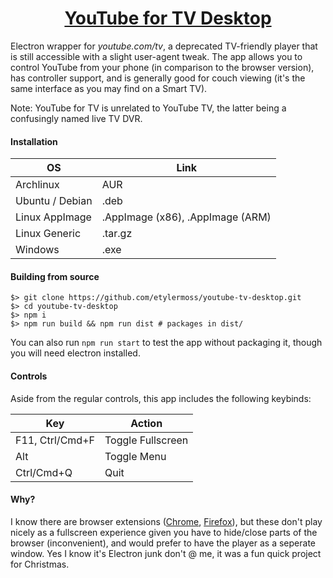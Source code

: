 <h1 align="center">
	<a href="https://github.com/etylermoss/youtube-tv-desktop">
		YouTube for TV Desktop
	</a>
</h1>

Electron wrapper for *youtube.com/tv*, a deprecated TV-friendly player that is still accessible with a slight user-agent tweak. The app allows you to control YouTube from your phone (in comparison to the browser version), has controller support, and is generally good for couch viewing (it's the same interface as you may find on a Smart TV).

Note: YouTube for TV is unrelated to YouTube TV, the latter being a confusingly named live TV DVR.

#### Installation

| OS              	| Link                             	|
|-----------------	|----------------------------------	|
| Archlinux       	| AUR                              	|
| Ubuntu / Debian 	| .deb                             	|
| Linux AppImage  	| .AppImage (x86), .AppImage (ARM) 	|
| Linux Generic   	| .tar.gz                          	|
| Windows         	| .exe                             	|

#### Building from source

```shell
$> git clone https://github.com/etylermoss/youtube-tv-desktop.git
$> cd youtube-tv-desktop
$> npm i
$> npm run build && npm run dist # packages in dist/
```
	
You can also run `npm run start` to test the app without packaging it, though you will need electron installed.

#### Controls

Aside from the regular controls, this app includes the following keybinds:

| Key             	| Action            	|
|-----------------	|-------------------	|
| F11, Ctrl/Cmd+F 	| Toggle Fullscreen 	|
| Alt             	| Toggle Menu       	|
| Ctrl/Cmd+Q      	| Quit              	|

#### Why?

I know there are browser extensions ([Chrome](https://chrome.google.com/webstore/detail/youtube-for-tv/gmmbpchnelmlmndfnckechknbohhjpge), [Firefox](https://addons.mozilla.org/en-GB/firefox/addon/youtube-for-tv/)), but these don't play nicely as a fullscreen experience given you have to hide/close parts of the browser (inconvenient), and would prefer to have the player as a seperate window. Yes I know it's Electron junk don't @ me, it was a fun quick project for Christmas.